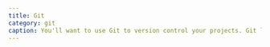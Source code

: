 ```yaml
---
title: Git
category: git
caption: You'll want to use Git to version control your projects. Git lets you manage changes to your code in a structured way. 
---
```

